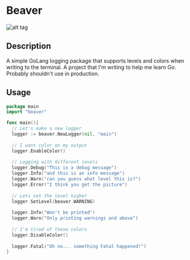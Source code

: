 Beaver
======
![alt tag](https://raw.github.com/JeffMGreg/beaver/master/beaver.jpg)

## Description
A simple GoLang logging package that supports levels and colors when writing to the terminal.  A project that I'm writing to help me learn Go.  Probably shouldn't use in production.

## Usage
```go
package main
import "beaver"

func main(){
  // Let's make a new logger
  logger := beaver.NewLogger(nil, "main")
  
  // I want color on my output
  logger.EnableColor()
  
  // Logging with different levels
  logger.Debug("This is a debug message")
  logger.Info("and this is an info message")
  logger.Warn("can you guess what level this is?")
  logger.Error("I think you get the picture")
  
  // Lets set the level higher
  logger.SetLevel(beaver.WARNING)
  
  logger.Info("Won't be printed")
  logger.Warn("Only printing warnings and above")
  
  // I'm tired of these colors
  logger.DisableColor()
  
  logger.Fatal("Oh no... something Fatal happened!")
}
```
